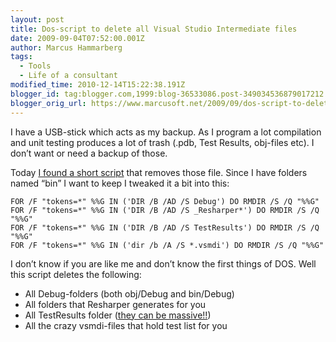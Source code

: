 ```yaml
---
layout: post
title: Dos-script to delete all Visual Studio Intermediate files
date: 2009-09-04T07:52:00.001Z
author: Marcus Hammarberg
tags:
  - Tools
  - Life of a consultant
modified_time: 2010-12-14T15:22:38.191Z
blogger_id: tag:blogger.com,1999:blog-36533086.post-349034536879017212
blogger_orig_url: https://www.marcusoft.net/2009/09/dos-script-to-delete-all-visual-studio.html
---
```


I have a USB-stick which acts as my backup. As I program a lot compilation and unit testing produces a lot of trash (.pdb, Test Results, obj-files etc). I don’t want or need a backup of those.

Today <a href="http://stackoverflow.com/questions/755382/i-want-to-delete-all-bin-and-obj-folders-to-force-all-projects-to-rebuild-everyth" target="_blank">I found a short script</a> that removes those file. Since I have folders named “bin” I want to keep I tweaked it a bit into this:

```text'
FOR /F "tokens=*" %%G IN ('DIR /B /AD /S Debug') DO RMDIR /S /Q "%%G"
FOR /F "tokens=*" %%G IN ('DIR /B /AD /S _Resharper*') DO RMDIR /S /Q "%%G"
FOR /F "tokens=*" %%G IN ('DIR /B /AD /S TestResults') DO RMDIR /S /Q "%%G"
FOR /F "tokens=*" %%G IN ('dir /b /A /S *.vsmdi') DO RMDIR /S /Q "%%G"
```

I don’t know if you are like me and don’t know the first things of DOS. Well this script deletes the following:

- All Debug-folders (both obj/Debug and bin/Debug)
- All folders that Resharper generates for you
- All TestResults folder (<a href="https://www.marcusoft.net/2009/02/save-some-space-limit-number-of-old.html" target="_blank">they can be massive!!</a>)
- All the crazy vsmdi-files that hold test list for you
